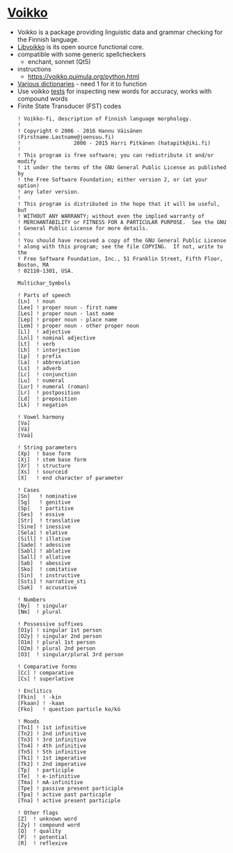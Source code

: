 
# [Voikko](https://github.com/voikko/corevoikko)

- Voikko is a package providing linguistic data and grammar checking for the Finnish language.
- [Libvoikko](https://github.com/voikko/corevoikko) is its open source functional core. 
- compatible with some generic spellcheckers
	- enchant, sonnet (Qt5)
- instructions
	-  https://voikko.puimula.org/python.html
- [Various dictionaries](https://www.puimula.org/htp/testing/voikko-snapshot-v5/) - need 1 for it to function
- Use voikko [tests](https://github.com/voikko/corevoikko/tree/master/tests) for inspecting new words for accuracy, works with compound words
- Finite State Transducer (FST) codes
	```
	! Voikko-fi, description of Finnish language morphology.
	!
	! Copyright © 2006 - 2016 Hannu Väisänen (Firstname.Lastname@joensuu.fi)
	!                 2006 - 2015 Harri Pitkänen (hatapitk@iki.fi)
	!
	! This program is free software; you can redistribute it and/or modify
	! it under the terms of the GNU General Public License as published by
	! the Free Software Foundation; either version 2, or (at your option)
	! any later version.
	!
	! This program is distributed in the hope that it will be useful, but
	! WITHOUT ANY WARRANTY; without even the implied warranty of
	! MERCHANTABILITY or FITNESS FOR A PARTICULAR PURPOSE.  See the GNU
	! General Public License for more details.
	!
	! You should have received a copy of the GNU General Public License
	! along with this program; see the file COPYING.  If not, write to the
	! Free Software Foundation, Inc., 51 Franklin Street, Fifth Floor, Boston, MA
	! 02110-1301, USA.
	
	Multichar_Symbols
	
	! Parts of speech
	[Ln]  ! noun
	[Lee] ! proper noun - first name
	[Les] ! proper noun - last name
	[Lep] ! proper noun - place name
	[Lem] ! proper noun - other proper noun
	[Ll]  ! adjective
	[Lnl] ! nominal adjective
	[Lt]  ! verb
	[Lh]  ! interjection
	[Lp]  ! prefix
	[La]  ! abbreviation
	[Ls]  ! adverb
	[Lc]  ! conjunction
	[Lu]  ! numeral
	[Lur] ! numeral (roman)
	[Lr]  ! postposition
	[Ld]  ! preposition
	[Lk]  ! negation
	
	! Vowel harmony
	[Va]
	[Vä]
	[Vaä]
	
	! String parameters
	[Xp]  ! base form
	[Xj]  ! stem base form
	[Xr]  ! structure
	[Xs]  ! sourceid
	[X]   ! end character of parameter
	
	! Cases
	[Sn]   ! nominative
	[Sg]   ! genitive
	[Sp]   ! partitive
	[Ses]  ! essive
	[Str]  ! translative
	[Sine] ! inessive
	[Sela] ! elative
	[Sill] ! illative
	[Sade] ! adessive
	[Sabl] ! ablative
	[Sall] ! allative
	[Sab]  ! abessive
	[Sko]  ! comitative
	[Sin]  ! instructive
	[Ssti] ! narrative_sti
	[Sak]  ! accusative
	
	! Numbers
	[Ny]  ! singular
	[Nm]  ! plural
	
	! Possessive suffixes
	[O1y] ! singular 1st person
	[O2y] ! singular 2nd person
	[O1m] ! plural 1st person
	[O2m] ! plural 2nd person
	[O3]  ! singular/plural 3rd person
	
	! Comparative forms
	[Cc] ! comparative
	[Cs] ! superlative
	
	! Enclitics
	[Fkin]  ! -kin
	[Fkaan] ! -kaan
	[Fko]   ! question particle ko/kö
	
	! Moods
	[Tn1] ! 1st infinitive
	[Tn2] ! 2nd infinitive
	[Tn3] ! 3rd infinitive
	[Tn4] ! 4th infinitive
	[Tn5] ! 5th infinitive
	[Tk1] ! 1st imperative
	[Tk2] ! 2nd imperative
	[Tp]  ! participle
	[Te]  ! e-infinitive
	[Tma] ! mA-infinitive
	[Tpe] ! passive present participle
	[Tpa] ! active past participle
	[Tna] ! active present participle
	
	! Other flags
	[Z]  ! unknown word
	[Zy] ! compound word
	[Q]  ! quality
	[P]  ! potential
	[R]  ! reflexive
	```



